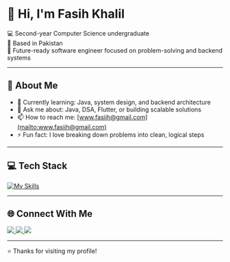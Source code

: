 # 👋 Hi, I'm Fasih Khalil

💻 Second-year Computer Science undergraduate  
📍 Based in Pakistan  
🚀 Future-ready software engineer focused on problem-solving and backend systems  

---

## 🧾 About Me

- 🌱 Currently learning: Java, system design, and backend architecture  
- 💬 Ask me about: Java, DSA, Flutter, or building scalable solutions  
- 📫 How to reach me: [www.fasiih@gmail.com](mailto:www.fasiih@gmail.com)  
- ⚡ Fun fact: I love breaking down problems into clean, logical steps

---

## 💻 Tech Stack

[![My Skills](https://skillicons.dev/icons?i=java,spring,flutter,dart,cpp,cs,python,nodejs,html,css,js,tailwind,mysql,firebase,git,github,vscode,androidstudio,idea,eclipse&theme=dark)](https://github.com/fasih-khalil)


---

## 🌐 Connect With Me

<p>
  <a href="https://www.linkedin.com/in/fasih-khalil-2a6371283/">
    <img src="https://img.shields.io/badge/-LinkedIn-0A66C2?style=for-the-badge&logo=linkedin&logoColor=white"/>
  </a>
  <a href="https://leetcode.com/u/faseey/">
    <img src="https://img.shields.io/badge/-LeetCode-FFA116?style=for-the-badge&logo=leetcode&logoColor=white"/>
  </a>
  <a href="mailto:fasiih@gmail.com">
    <img src="https://img.shields.io/badge/-Gmail-D14836?style=for-the-badge&logo=gmail&logoColor=white"/>
  </a>
</p>

---

⭐️ Thanks for visiting my profile!
